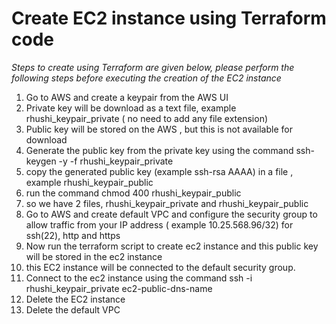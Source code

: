 # Create EC2 instance using Terraform code
*Steps to create using Terraform are given below, please perform the following steps before executing the creation of the EC2 instance*
1. Go to AWS and create a keypair from the AWS UI
2. Private key will be download as a text file, example rhushi_keypair_private  ( no need to add any file extension)
3. Public key will be stored on the AWS , but this is not available for download
4. Generate the public key from the private key using the command ssh-keygen -y -f rhushi_keypair_private
5. copy the generated public key (example ssh-rsa AAAA) in a file , example rhushi_keypair_public
6. run the command chmod 400 rhushi_keypair_public
7. so we have 2 files, rhushi_keypair_private and rhushi_keypair_public
8. Go to AWS and create default VPC and configure the security group to allow traffic from your IP address 
   ( example 10.25.568.96/32) for ssh(22), http and https
9.  Now run the terraform script to create ec2 instance and this public key will be stored in the ec2  instance
10. this EC2 instance will be connected to the default security group.
11. Connect to the ec2 instance using the command ssh -i rhushi_keypair_private ec2-public-dns-name
12. Delete the EC2 instance
13. Delete the default VPC 
